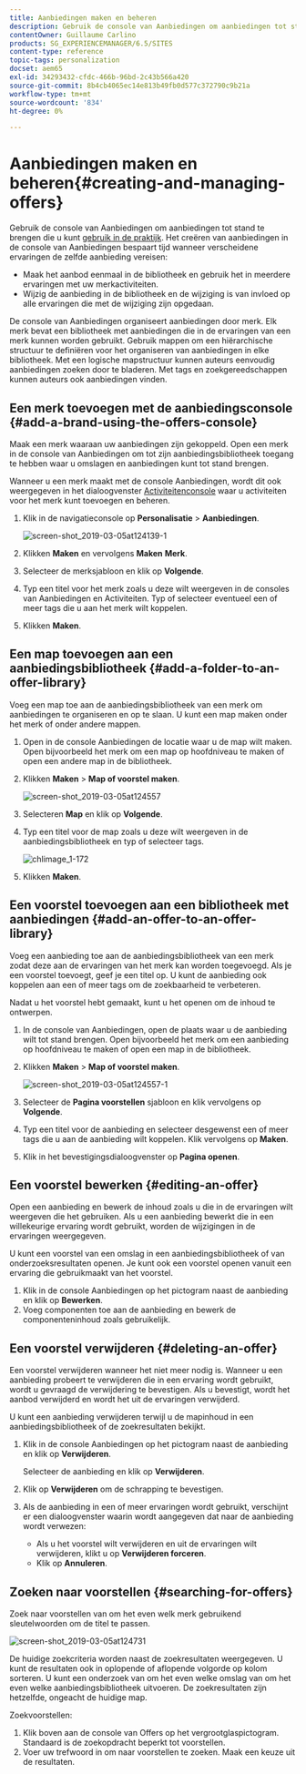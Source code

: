 ```yaml
---
title: Aanbiedingen maken en beheren
description: Gebruik de console van Aanbiedingen om aanbiedingen tot stand te brengen die u in activiteitenervaringen kunt gebruiken
contentOwner: Guillaume Carlino
products: SG_EXPERIENCEMANAGER/6.5/SITES
content-type: reference
topic-tags: personalization
docset: aem65
exl-id: 34293432-cfdc-466b-96bd-2c43b566a420
source-git-commit: 8b4cb4065ec14e813b49fb0d577c372790c9b21a
workflow-type: tm+mt
source-wordcount: '834'
ht-degree: 0%

---
```


# Aanbiedingen maken en beheren{#creating-and-managing-offers}

Gebruik de console van Aanbiedingen om aanbiedingen tot stand te brengen die u kunt [gebruik in de praktijk](/help/sites-authoring/content-targeting-touch.md). Het creëren van aanbiedingen in de console van Aanbiedingen bespaart tijd wanneer verscheidene ervaringen de zelfde aanbieding vereisen:

* Maak het aanbod eenmaal in de bibliotheek en gebruik het in meerdere ervaringen met uw merkactiviteiten.
* Wijzig de aanbieding in de bibliotheek en de wijziging is van invloed op alle ervaringen die met de wijziging zijn opgedaan.

De console van Aanbiedingen organiseert aanbiedingen door merk. Elk merk bevat een bibliotheek met aanbiedingen die in de ervaringen van een merk kunnen worden gebruikt. Gebruik mappen om een hiërarchische structuur te definiëren voor het organiseren van aanbiedingen in elke bibliotheek. Met een logische mapstructuur kunnen auteurs eenvoudig aanbiedingen zoeken door te bladeren. Met tags en zoekgereedschappen kunnen auteurs ook aanbiedingen vinden.

## Een merk toevoegen met de aanbiedingsconsole {#add-a-brand-using-the-offers-console}

Maak een merk waaraan uw aanbiedingen zijn gekoppeld. Open een merk in de console van Aanbiedingen om tot zijn aanbiedingsbibliotheek toegang te hebben waar u omslagen en aanbiedingen kunt tot stand brengen.

Wanneer u een merk maakt met de console Aanbiedingen, wordt dit ook weergegeven in het dialoogvenster [Activiteitenconsole](/help/sites-authoring/activitylib.md) waar u activiteiten voor het merk kunt toevoegen en beheren.

1. Klik in de navigatieconsole op **Personalisatie** > **Aanbiedingen**.

   ![screen-shot_2019-03-05at124139-1](assets/screen-shot_2019-03-05at124139-1.png)

1. Klikken **Maken** en vervolgens **Maken** **Merk**.
1. Selecteer de merksjabloon en klik op **Volgende**.
1. Typ een titel voor het merk zoals u deze wilt weergeven in de consoles van Aanbiedingen en Activiteiten. Typ of selecteer eventueel een of meer tags die u aan het merk wilt koppelen.
1. Klikken **Maken**.

## Een map toevoegen aan een aanbiedingsbibliotheek {#add-a-folder-to-an-offer-library}

Voeg een map toe aan de aanbiedingsbibliotheek van een merk om aanbiedingen te organiseren en op te slaan. U kunt een map maken onder het merk of onder andere mappen.

1. Open in de console Aanbiedingen de locatie waar u de map wilt maken. Open bijvoorbeeld het merk om een map op hoofdniveau te maken of open een andere map in de bibliotheek.
1. Klikken **Maken** > **Map of voorstel maken**.

   ![screen-shot_2019-03-05at124557](assets/screen-shot_2019-03-05at124557.png)

1. Selecteren **Map** en klik op **Volgende**.
1. Typ een titel voor de map zoals u deze wilt weergeven in de aanbiedingsbibliotheek en typ of selecteer tags.

   ![chlimage_1-172](assets/chlimage_1-172.png)

1. Klikken **Maken**.

## Een voorstel toevoegen aan een bibliotheek met aanbiedingen {#add-an-offer-to-an-offer-library}

Voeg een aanbieding toe aan de aanbiedingsbibliotheek van een merk zodat deze aan de ervaringen van het merk kan worden toegevoegd. Als je een voorstel toevoegt, geef je een titel op. U kunt de aanbieding ook koppelen aan een of meer tags om de zoekbaarheid te verbeteren.

Nadat u het voorstel hebt gemaakt, kunt u het openen om de inhoud te ontwerpen.

1. In de console van Aanbiedingen, open de plaats waar u de aanbieding wilt tot stand brengen. Open bijvoorbeeld het merk om een aanbieding op hoofdniveau te maken of open een map in de bibliotheek.
1. Klikken **Maken** > **Map of voorstel maken**.

   ![screen-shot_2019-03-05at124557-1](assets/screen-shot_2019-03-05at124557-1.png)

1. Selecteer de **Pagina voorstellen** sjabloon en klik vervolgens op **Volgende**.
1. Typ een titel voor de aanbieding en selecteer desgewenst een of meer tags die u aan de aanbieding wilt koppelen. Klik vervolgens op **Maken**.
1. Klik in het bevestigingsdialoogvenster op **Pagina openen**.

## Een voorstel bewerken {#editing-an-offer}

Open een aanbieding en bewerk de inhoud zoals u die in de ervaringen wilt weergeven die het gebruiken. Als u een aanbieding bewerkt die in een willekeurige ervaring wordt gebruikt, worden de wijzigingen in de ervaringen weergegeven.

U kunt een voorstel van een omslag in een aanbiedingsbibliotheek of van onderzoeksresultaten openen. Je kunt ook een voorstel openen vanuit een ervaring die gebruikmaakt van het voorstel.

1. Klik in de console Aanbiedingen op het pictogram naast de aanbieding en klik op **Bewerken**.
1. Voeg componenten toe aan de aanbieding en bewerk de componenteninhoud zoals gebruikelijk.

## Een voorstel verwijderen {#deleting-an-offer}

Een voorstel verwijderen wanneer het niet meer nodig is. Wanneer u een aanbieding probeert te verwijderen die in een ervaring wordt gebruikt, wordt u gevraagd de verwijdering te bevestigen. Als u bevestigt, wordt het aanbod verwijderd en wordt het uit de ervaringen verwijderd.

U kunt een aanbieding verwijderen terwijl u de mapinhoud in een aanbiedingsbibliotheek of de zoekresultaten bekijkt.

1. Klik in de console Aanbiedingen op het pictogram naast de aanbieding en klik op **Verwijderen**.

   Selecteer de aanbieding en klik op **Verwijderen**.

1. Klik op **Verwijderen** om de schrapping te bevestigen.
1. Als de aanbieding in een of meer ervaringen wordt gebruikt, verschijnt er een dialoogvenster waarin wordt aangegeven dat naar de aanbieding wordt verwezen:

   * Als u het voorstel wilt verwijderen en uit de ervaringen wilt verwijderen, klikt u op **Verwijderen forceren**.
   * Klik op **Annuleren**.

## Zoeken naar voorstellen {#searching-for-offers}

Zoek naar voorstellen van om het even welk merk gebruikend sleutelwoorden om de titel te passen.

![screen-shot_2019-03-05at124731](assets/screen-shot_2019-03-05at124731.png)

De huidige zoekcriteria worden naast de zoekresultaten weergegeven. U kunt de resultaten ook in oplopende of aflopende volgorde op kolom sorteren. U kunt een onderzoek van om het even welke omslag van om het even welke aanbiedingsbibliotheek uitvoeren. De zoekresultaten zijn hetzelfde, ongeacht de huidige map.

Zoekvoorstellen:

1. Klik boven aan de console van Offers op het vergrootglaspictogram. Standaard is de zoekopdracht beperkt tot voorstellen.
1. Voer uw trefwoord in om naar voorstellen te zoeken. Maak een keuze uit de resultaten.
